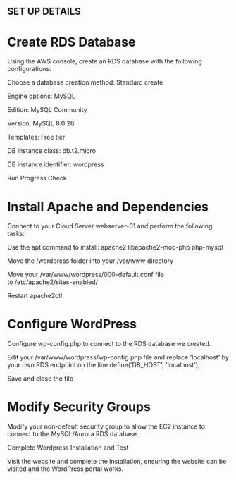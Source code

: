 
## SET UP DETAILS

# Create RDS Database

Using the AWS console, create an RDS database with the following configurations:

Choose a database creation method: Standard create

Engine options: MySQL

Edition: MySQL Community

Version: MySQL 8.0.28

Templates: Free tier

DB instance class: db.t2.micro

DB instance identifier: wordpress

Run Progress Check


# Install Apache and Dependencies

Connect to your Cloud Server webserver-01 and perform the following tasks:

Use the apt command to install: apache2 libapache2-mod-php php-mysql

Move the /wordpress folder into your /var/www directory

Move your /var/www/wordpress/000-default.conf file to /etc/apache2/sites-enabled/

Restart apache2ctl


# Configure WordPress

Configure wp-config.php to connect to the RDS database we created.

Edit your /var/www/wordpress/wp-config.php file and replace 'localhost' by your own RDS endpoint on the line define('DB_HOST', 'localhost');

Save and close the file


# Modify Security Groups

Modify your non-default security group to allow the EC2 instance to connect to the MySQL/Aurora RDS database.


Complete Wordpress Installation and Test

Visit the website and complete the installation, ensuring the website can be visited and the WordPress portal works.
